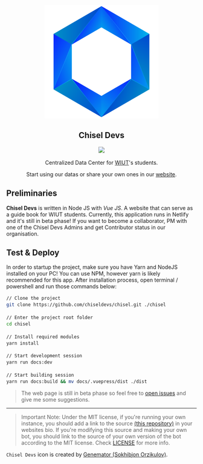 <p align="center"><a href="https://chisel.uz" target="_blank"><img height="300" width="300" src="https://raw.githubusercontent.com/chiseldevs/westman/master/assets/logo.png"/></a></p>
<h2 align="center">Chisel Devs</h2>
<p align="center"><a href="https://app.netlify.com/sites/chisel/deploys"><img src="https://api.netlify.com/api/v1/badges/1180daa0-df1b-4259-b0cb-d56926833117/deploy-status"></a></p>
<p align="center"> Centralized Data Center for <a href="https://wiut.uz" target="_blank">WIUT</a>'s students.</p>
<p align="center">Start using our datas or share your own ones in our <a href="https://chisel.uz" target="_blank">website</a>.</p>

## Preliminaries

**Chisel Devs** is written in Node JS with _Vue JS_. A website that can serve as a guide book for WIUT students.
Currently, this application runs in Netlify and it's still in beta phase! If you want to become a collaborator, PM with one
of the Chisel Devs Admins and get Contributor status in our organisation.

## Test & Deploy

In order to startup the project, make sure you have Yarn and NodeJS installed on your PC! You can use NPM, however
yarn is likely recommended for this app. After installation process, open terminal / powershell and run those commands
below:

```bash
// Clone the project
git clone https://github.com/chiseldevs/chisel.git ./chisel

// Enter the project root folder
cd chisel

// Install required modules
yarn install

// Start development session
yarn run docs:dev

// Start building session
yarn run docs:build && mv docs/.vuepress/dist ./dist
```

> The web page is still in beta phase so feel free to [open issues](https://github.com/chiseldevs/chisel/issues/new) and give me some suggestions.

---

> Important Note: Under the MIT license, if you're running your own instance, you should add a link to the source [(this repository)](/) in your websites bio. If you're modifying this source and making your own bot, you should link to the source of your own version of the bot according to the MIT license. Check [LICENSE](LICENSE) for more info.

`Chisel Devs` icon is created by [Genemator (Sokhibjon Orzikulov)](https://genemator.me/).
